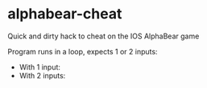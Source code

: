 # alphabear-cheat

Quick and dirty hack to cheat on the IOS AlphaBear game

Program runs in a loop, expects 1 or 2 inputs:

* With 1 input: <letters>
* With 2 inputs: <letters> <preferred letter>
